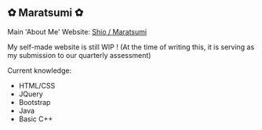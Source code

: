 ## ✿ Maratsumi ✿
Main 'About Me' Website: [Shio / Maratsumi](https://shio-info.carrd.co/)

My self-made website is still WIP ! (At the time of writing this, it is serving as my submission to our quarterly assessment)

Current knowledge:
* HTML/CSS
* JQuery
* Bootstrap
* Java
* Basic C++
